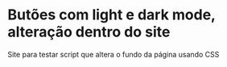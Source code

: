 # Butões com light e dark mode, alteração dentro do site
 Site para testar script que altera o fundo da página usando CSS
